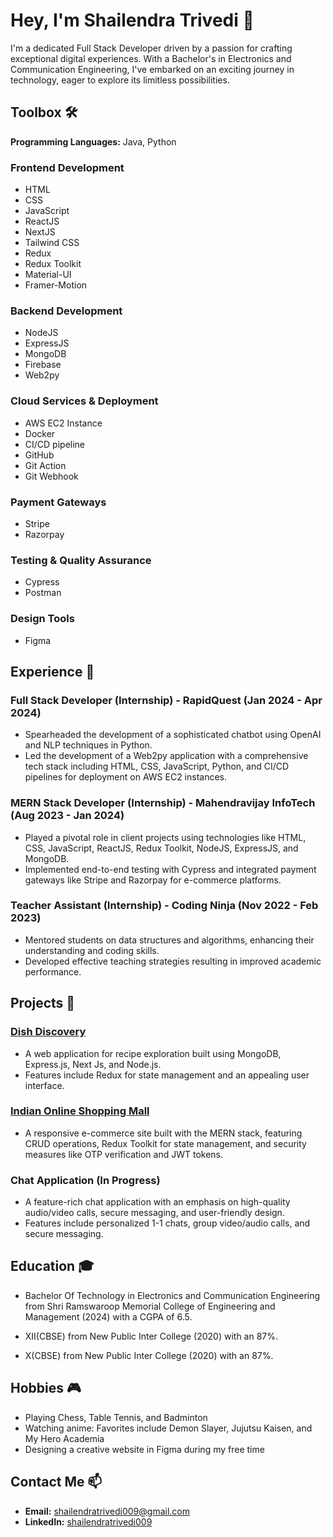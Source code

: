 # Hey, I'm Shailendra Trivedi 👋

I'm a dedicated Full Stack Developer driven by a passion for crafting exceptional digital experiences. With a Bachelor's in Electronics and Communication Engineering, I've embarked on an exciting journey in technology, eager to explore its limitless possibilities. 

## Toolbox 🛠️

**Programming Languages:** Java, Python

### Frontend Development
- HTML
- CSS
- JavaScript
- ReactJS
- NextJS
- Tailwind CSS
- Redux
- Redux Toolkit
- Material-UI
- Framer-Motion

### Backend Development
- NodeJS
- ExpressJS
- MongoDB
- Firebase
- Web2py

### Cloud Services & Deployment
- AWS EC2 Instance
- Docker
- CI/CD pipeline
- GitHub
- Git Action
- Git Webhook

### Payment Gateways
- Stripe
- Razorpay

### Testing & Quality Assurance
- Cypress
- Postman

### Design Tools
- Figma

## Experience 💼

### Full Stack Developer (Internship) - RapidQuest (Jan 2024 - Apr 2024)
- Spearheaded the development of a sophisticated chatbot using OpenAI and NLP techniques in Python.
- Led the development of a Web2py application with a comprehensive tech stack including HTML, CSS, JavaScript, Python, and CI/CD pipelines for deployment on AWS EC2 instances.

### MERN Stack Developer (Internship) - Mahendravijay InfoTech (Aug 2023 - Jan 2024)
- Played a pivotal role in client projects using technologies like HTML, CSS, JavaScript, ReactJS, Redux Toolkit, NodeJS, ExpressJS, and MongoDB.
- Implemented end-to-end testing with Cypress and integrated payment gateways like Stripe and Razorpay for e-commerce platforms.

### Teacher Assistant (Internship) - Coding Ninja (Nov 2022 - Feb 2023)
- Mentored students on data structures and algorithms, enhancing their understanding and coding skills.
- Developed effective teaching strategies resulting in improved academic performance.

## Projects 🚀

### [Dish Discovery](https://new-dish-discovery.vercel.app/)
- A web application for recipe exploration built using MongoDB, Express.js, Next Js, and Node.js. 
- Features include Redux for state management and an appealing user interface.

### [Indian Online Shopping Mall](https://iosm.netlify.app/)
- A responsive e-commerce site built with the MERN stack, featuring CRUD operations, Redux Toolkit for state management, and security measures like OTP verification and JWT tokens.

### Chat Application (In Progress)
- A feature-rich chat application with an emphasis on high-quality audio/video calls, secure messaging, and user-friendly design. 
- Features include personalized 1-1 chats, group video/audio calls, and secure messaging.

## Education 🎓

- Bachelor Of Technology in Electronics and Communication Engineering from Shri Ramswaroop Memorial College of Engineering and Management (2024) with a CGPA of 6.5.

- XII(CBSE)  from New Public Inter College (2020) with an 87%.

- X(CBSE)  from New Public Inter College (2020) with an 87%.

## Hobbies 🎮

- Playing Chess, Table Tennis, and Badminton
- Watching anime: Favorites include Demon Slayer, Jujutsu Kaisen, and My Hero Academia
- Designing a creative website in Figma during my free time

## Contact Me 📫

- **Email:** shailendratrivedi009@gmail.com
- **LinkedIn:** [shailendratrivedi009](https://www.linkedin.com/in/shailendratrivedi009/)
